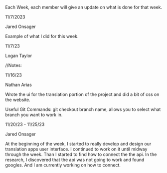 Each Week, each member will give an update on what is done for that week.

11/7/2023

Jared Onsager

Example of what I did for this week.

11/7/23

Logan Taylor

//Notes:

11/16/23

Nathan Arias

Wrote the ui for the translation portion of the project and did a bit of css on the website.

Useful Git Commands:
git checkout branch name, allows you to select what branch you want to work in.


11/20/23 - 11/25/23

Jared Onsager

At the beginning of the week, I started to really develop and design our translation apps user interface. I continued to work on it until midway through the week. Than I started to find how to connect the the api. In the research, I discovered that the api was not going to work and found googles. And I am currently working on how to connect. 